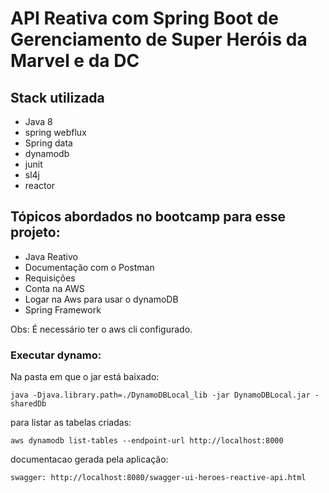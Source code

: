 
# API Reativa com Spring Boot de Gerenciamento de Super Heróis da Marvel e da DC 



## Stack utilizada

  * Java 8
  * spring webflux
  * Spring data
  * dynamodb
  * junit
  * sl4j
  * reactor



## Tópicos abordados no bootcamp para esse projeto:

* Java Reativo
* Documentação com o Postman
* Requisições 
* Conta na AWS
* Logar na Aws para usar o dynamoDB
* Spring Framework


  
Obs: É necessário ter o aws cli configurado.



### Executar dynamo: 

Na pasta em que o jar está baixado: 
```shell script
java -Djava.library.path=./DynamoDBLocal_lib -jar DynamoDBLocal.jar -sharedDb
```
 
para listar as tabelas criadas:  
```shell script
aws dynamodb list-tables --endpoint-url http://localhost:8000
```

documentacao gerada pela aplicação: 
```shell script
swagger: http://localhost:8080/swagger-ui-heroes-reactive-api.html
```
